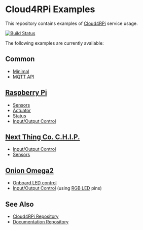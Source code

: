Cloud4RPi Examples
=======

This repository contains examples of [Cloud4RPi](https://cloud4rpi.io/) service usage.

[![Build Status](https://travis-ci.org/cloud4rpi/cloud4rpi-examples.svg?branch=master)](https://travis-ci.org/cloud4rpi/cloud4rpi-examples)

The following examples are currently available:

## Common

* [Minimal](common/minimal.py)
* [MQTT API](common/mqtt_api.py)

## [Raspberry Pi](https://www.raspberrypi.org/products/)

* [Sensors](raspberrypi/sensors.py)
* [Actuator](raspberrypi/actuator.py)
* [Status](raspberrypi/status.py)
* [Input/Output Control](raspberrypi/control.py)

## [Next Thing Co. C.H.I.P.](https://getchip.com/pages/chip)

* [Input/Output Control](chip/gpio.py)
* [Sensors](chip/sensors.py)

## [Onion Omega2](https://onion.io/omega2/)

* [Onboard LED control](omega2/led.py)
* [Input/Output Control](omega2/rgb_led.py) (using [RGB LED](https://docs.onion.io/omega2-docs/expansion-dock.html#rgb-led) pins)

## See Also

* [Cloud4RPi Repository](https://github.com/cloud4rpi/cloud4rpi)
* [Documentation Repository](https://github.com/cloud4rpi/docs)